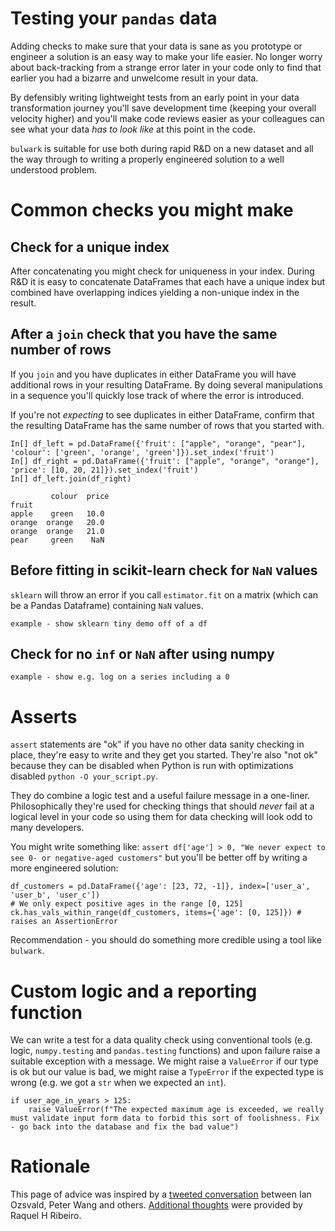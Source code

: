 
# Testing your `pandas` data

Adding checks to make sure that your data is sane as you prototype or engineer a solution is an easy way to make your life easier. No longer worry about back-tracking from a strange error later in your code only to find that earlier you had a bizarre and unwelcome result in your data.

By defensibly writing lightweight tests from an early point in your data transformation journey you'll save development time (keeping your overall velocity higher) and you'll make code reviews easier as your colleagues can see what your data _has to look like_ at this point in the code.

`bulwark` is suitable for use both during rapid R&D on a new dataset and all the way through to writing a properly engineered solution to a well understood problem.

# Common checks you might make

## Check for a unique index

After concatenating you might check for uniqueness in your index. During R&D it is easy to concatenate DataFrames that each have a unique index but combined have overlapping indices yielding a non-unique index in the result.

## After a `join` check that you have the same number of rows

If you `join` and you have duplicates in either DataFrame you will have additional rows in your resulting DataFrame. By doing several manipulations in a sequence you'll quickly lose track of where the error is introduced.

If you're not _expecting_ to see duplicates in either DataFrame, confirm that the resulting DataFrame has the same number of rows that you started with.

```
In[] df_left = pd.DataFrame({'fruit': ["apple", "orange", "pear"], 'colour': ['green', 'orange', 'green']}).set_index('fruit')
In[] df_right = pd.DataFrame({'fruit': ["apple", "orange", "orange"], 'price': [10, 20, 21]}).set_index('fruit')
In[] df_left.join(df_right)

         colour  price
fruit                
apple    green   10.0
orange  orange   20.0
orange  orange   21.0
pear     green    NaN

```

## Before fitting in scikit-learn check for `NaN` values

`sklearn` will throw an error if you call `estimator.fit` on a matrix (which can be a Pandas Dataframe) containing `NaN` values.

```
example - show sklearn tiny demo off of a df
```

## Check for no `inf` or `NaN` after using numpy

```
example - show e.g. log on a series including a 0
```

# Asserts

`assert` statements are "ok" if you have no other data sanity checking in place, they're easy to write and they get you started. They're also "not ok" because they can be disabled when Python is run with optimizations disabled `python -O your_script.py`.

They do combine a logic test and a useful failure message in a one-liner. Philosophically they're used for checking things that should _never_ fail at a logical level in your code so using them for data checking will look odd to many developers.

You might write something like:
`assert df['age'] > 0, "We never expect to see 0- or negative-aged customers"`
but you'll be better off by writing a more engineered solution:
```
df_customers = pd.DataFrame({'age': [23, 72, -1]}, index=['user_a', 'user_b', 'user_c'])
# We only expect positive ages in the range [0, 125]
ck.has_vals_within_range(df_customers, items={'age': [0, 125]}) # raises an AssertionError
```

Recommendation - you should do something more credible using a tool like `bulwark`.

# Custom logic and a reporting function

We can write a test for a data quality check using conventional tools (e.g. logic, `numpy.testing` and `pandas.testing` functions) and upon failure raise a suitable exception with a message. We might raise a `ValueError` if our type is ok but our value is bad, we might raise a `TypeError` if the expected type is wrong (e.g. we got a `str` when we expected an `int`).

```
if user_age_in_years > 125:
    raise ValueError(f"The expected maximum age is exceeded, we really must validate input form data to forbid this sort of foolishness. Fix - go back into the database and fix the bad value")
```

# Rationale

This page of advice was inspired by a [tweeted conversation](https://twitter.com/ianozsvald/status/1157181430595837952) between Ian Ozsvald, Peter Wang and others. [Additional thoughts](https://twitter.com/RaquelHRibeiro/status/1158096411612913669) were provided by Raquel H Ribeiro.
